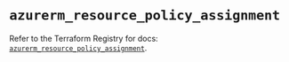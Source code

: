 # `azurerm_resource_policy_assignment`

Refer to the Terraform Registry for docs: [`azurerm_resource_policy_assignment`](https://registry.terraform.io/providers/hashicorp/azurerm/4.9.0/docs/resources/resource_policy_assignment).
